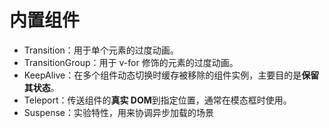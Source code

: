 # 内置组件

- Transition：用于单个元素的过度动画。
- TransitionGroup：用于 v-for 修饰的元素的过度动画。
- KeepAlive：在多个组件动态切换时缓存被移除的组件实例，主要目的是**保留其状态**。
- Teleport：传送组件的**真实 DOM**到指定位置，通常在模态框时使用。
- Suspense：实验特性，用来协调异步加载的场景
